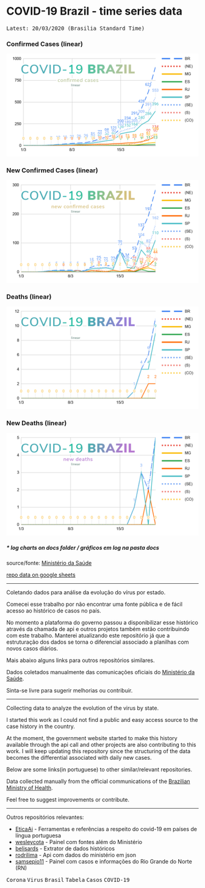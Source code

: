 # COVID-19 Brazil - time series data

<kbd>Latest: 20/03/2020 (Brasilia Standard Time)</kbd>

### Confirmed Cases (linear)
![Confirmed Linear Chart](/docs/confirmed-linear.png)

### New Confirmed Cases (linear)
![New Linear Chart](/docs/confirmed-new-linear.png)

### Deaths (linear)
![New Linear Chart](/docs/deaths-linear.png)

### New Deaths (linear)
![New Linear Chart](/docs/deaths-new-linear.png)

##### * log charts on docs folder / gráficos em log na pasta docs 

source/fonte: [Ministério da Saúde](http://plataforma.saude.gov.br/novocoronavirus/)

[repo data on google sheets](https://docs.google.com/spreadsheets/d/1L1CnyeKA8ZJprzFCa3ZiRIzcP44mahmcG4M_hnlbMFQ/edit?usp=sharing)

----

Coletando dados para análise da evolução do vírus por estado.

Comecei esse trabalho por não encontrar uma fonte pública e de fácil acesso ao histórico de casos no país. 

No momento a plataforma do governo passou a disponibilizar esse histórico através da chamada de api e outros projetos também estão contribuindo com este trabalho. Manterei atualizando este repositório já que a estruturação dos dados se torna o diferencial associado a planilhas com novos casos diários.

Mais abaixo alguns links para outros repositórios similares.

Dados coletados manualmente das comunicações oficiais do [Ministério da Saúde](http://plataforma.saude.gov.br/novocoronavirus/).

Sinta-se livre para sugerir melhorias ou contribuir.

----

Collecting data to analyze the evolution of the virus by state.

I started this work as I could not find a public and easy access source to the case history in the country.

At the moment, the government website started to make this history available through the api call and other projects are also contributing to this work. I will keep updating this repository since the structuring of the data becomes the differential associated with daily new cases.

Below are some links(in portuguese) to other similar/relevant repositories.

Data collected manually from the official communications of the [Brazilian Ministry of Health](http://plataforma.saude.gov.br/novocoronavirus/).

Feel free to suggest improvements or contribute.


----

Outros repositórios relevantes:
- [EticaAi](https://github.com/EticaAI/coronavirus-cplp) - Ferramentas e referências a respeito do covid-19 em países de língua portuguesa
- [wesleycota](https://labs.wesleycota.com/sarscov2/br/#) - Painel com fontes além do Ministério
- [belisards](https://github.com/belisards/coronabr) - Extrator de dados históricos
- [rodrilima](https://github.com/rodrilima/corona-analytic-api) - Api com dados do ministério em json
- [samsepio11](https://samsepiol1.github.io/) - Painel com casos e informações do Rio Grande do Norte (RN)


<kbd>Corona</kbd> <kbd>Virus</kbd> <kbd>Brasil</kbd> <kbd>Tabela</kbd> <kbd>Casos</kbd> <kbd>COVID-19</kbd>